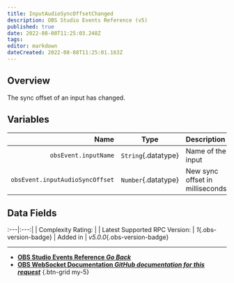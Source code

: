 ```yaml
---
title: InputAudioSyncOffsetChanged
description: OBS Studio Events Reference (v5)
published: true
date: 2022-08-08T11:25:03.248Z
tags: 
editor: markdown
dateCreated: 2022-08-08T11:25:01.163Z
---
```


## Overview
The sync offset of an input has changed.

## Variables
Name | Type | Description | 
----:|:----:|:------------|
`obsEvent.inputName` | `String`{.datatype} | Name of the input
`obsEvent.inputAudioSyncOffset` | `Number`{.datatype} | New sync offset in milliseconds

## Data Fields
:---|:---:|
| Complexity Rating: | <span class="stars stars--3"></span>
| Latest Supported RPC Version: | *1*{.obs-version-badge}
| Added in | *v5.0.0*{.obs-version-badge}

---

- [<i class="mdi mdi-chevron-left"></i>**OBS Studio Events Reference *Go Back***](/en/Broadcasters/OBS/Events)
- [<i class="mdi mdi-github"></i> **OBS WebSocket Documentation *GitHub documentation for this request***](https://github.com/obsproject/obs-websocket/blob/master/docs/generated/protocol.md#inputaudiosyncoffsetchanged)
{.btn-grid my-5}